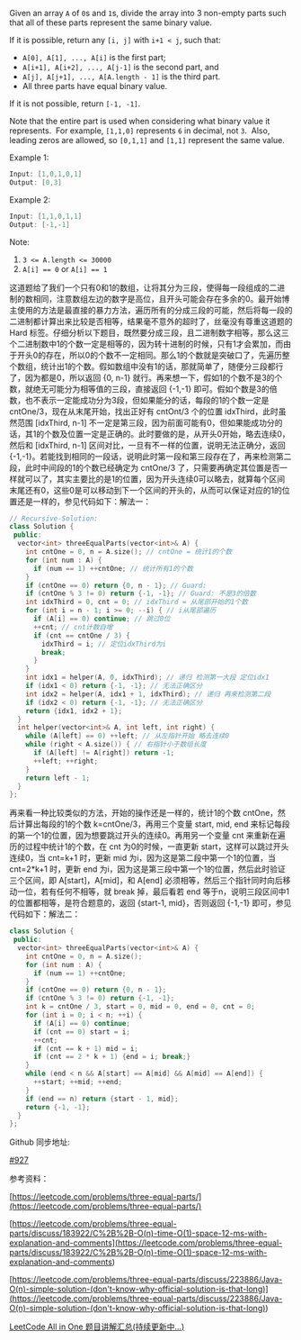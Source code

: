 Given an array `A` of `0`s and `1`s, divide the array into 3 non-empty parts such that all of these parts represent the same binary value.

If it is possible, return any `[i, j]` with `i+1 < j`, such that:

- `A[0], A[1], ..., A[i]` is the first part;
- `A[i+1], A[i+2], ..., A[j-1]` is the second part, and
- `A[j], A[j+1], ..., A[A.length - 1]` is the third part.
- All three parts have equal binary value.

If it is not possible, return `[-1, -1]`.

Note that the entire part is used when considering what binary value it represents.  For example, `[1,1,0]` represents `6` in decimal, not `3`.  Also, leading zeros are allowed, so `[0,1,1]` and `[1,1]` represent the same value.

Example 1:

```cpp
Input: [1,0,1,0,1]
Output: [0,3]
```

Example 2:

```cpp
Input: [1,1,0,1,1]
Output: [-1,-1]
```

Note:

1. `3 <= A.length <= 30000`
1. `A[i] == 0` or `A[i] == 1`

这道题给了我们一个只有0和1的数组，让将其分为三段，使得每一段组成的二进制的数相同，注意数组左边的数字是高位，且开头可能会存在多余的0。最开始博主使用的方法是最直接的暴力方法，遍历所有的分成三段的可能，然后将每一段的二进制都计算出来比较是否相等，结果毫不意外的超时了，丝毫没有尊重这道题的 Hard 标签。仔细分析以下题目，既然要分成三段，且二进制数字相等，那么这三个二进制数中1的个数一定是相等的，因为转十进制的时候，只有1才会累加，而由于开头0的存在，所以0的个数不一定相同。那么1的个数就是突破口了，先遍历整个数组，统计出1的个数。假如数组中没有1的话，那就简单了，随便分三段都行了，因为都是0，所以返回 {0, n-1} 就行。再来想一下，假如1的个数不是3的个数，就绝无可能分为相等值的三段，直接返回 {-1,-1} 即可。假如个数是3的倍数，也不表示一定能成功分为3段，但如果能分的话，每段的1的个数一定是 cntOne/3，现在从末尾开始，找出正好有 cntOnt/3 个的位置 idxThird，此时虽然范围 \[idxThird, n-1\] 不一定是第三段，因为前面可能有0，但如果能成功分的话，其1的个数及位置一定是正确的。此时要做的是，从开头0开始，略去连续0，然后和 \[idxThird, n-1\] 区间对比，一旦有不一样的位置，说明无法正确分，返回 {-1,-1}。若能找到相同的一段话，说明此时第一段和第三段存在了，再来检测第二段，此时中间段的1的个数已经确定为 cntOne/3 了，只需要再确定其位置是否一样就可以了，其实主要比的是1的位置，因为开头连续0可以略去，就算每个区间末尾还有0，这些0是可以移动到下一个区间的开头的，从而可以保证对应的1的位置还是一样的，参见代码如下：解法一：

```cpp
// Recursive-Solution:
class Solution {
 public:
  vector<int> threeEqualParts(vector<int>& A) {
    int cntOne = 0, n = A.size(); // cntOne = 统计1的个数
    for (int num : A) {
      if (num == 1) ++cntOne; // 统计所有1的个数
    }
    if (cntOne == 0) return {0, n - 1}; // Guard:
    if (cntOne % 3 != 0) return {-1, -1}; // Guard: 不是3的倍数
    int idxThird = 0, cnt = 0; // idxThird = 从尾部开始的1个数
    for (int i = n - 1; i >= 0; --i) { // i从尾部遍历
      if (A[i] == 0) continue; // 跳过0位
      ++cnt; // cnt计数自增
      if (cnt == cntOne / 3) {
        idxThird = i; // 定位idxThird为i
        break;
      }
    }
    int idx1 = helper(A, 0, idxThird); // 递归 检测第一大段 定位idx1
    if (idx1 < 0) return {-1, -1}; // 无法正确区分
    int idx2 = helper(A, idx1 + 1, idxThird); // 递归 再来检测第二段
    if (idx2 < 0) return {-1, -1}; // 无法正确区分
    return {idx1, idx2 + 1};
  }
  int helper(vector<int>& A, int left, int right) {
    while (A[left] == 0) ++left; // 从左指针开始 略去连续0
    while (right < A.size()) { // 右指针小于数组长度
      if (A[left] != A[right]) return -1;
      ++left; ++right;
    }
    return left - 1;
  }
};
```

再来看一种比较类似的方法，开始的操作还是一样的，统计1的个数 cntOne，然后计算出每段的1的个数 k=cntOne/3，再用三个变量 start, mid, end 来标记每段的第一个1的位置，因为想要跳过开头的连续0。再用另一个变量 cnt 来重新在遍历的过程中统计1的个数，在 cnt 为0的时候，一直更新 start，这样可以跳过开头连续0，当 cnt=k+1 时，更新 mid 为i，因为这是第二段中第一个1的位置，当 cnt=2\*k+1 时，更新 end 为i，因为这是第三段中第一个1的位置，然后此时验证三个区间，即 A\[start\]，A\[mid\]，和 A\[end\] 必须相等，然后三个指针同时向后移动一位，若有任何不相等，就 break 掉，最后看若 end 等于n，说明三段区间中1的位置都相等，是符合题意的，返回 {start-1, mid}，否则返回 {-1,-1} 即可，参见代码如下：解法二：

```cpp
class Solution {
 public:
  vector<int> threeEqualParts(vector<int>& A) {
    int cntOne = 0, n = A.size();
    for (int num : A) {
      if (num == 1) ++cntOne;
    }
    if (cntOne == 0) return {0, n - 1};
    if (cntOne % 3 != 0) return {-1, -1};
    int k = cntOne / 3, start = 0, mid = 0, end = 0, cnt = 0;
    for (int i = 0; i < n; ++i) {
      if (A[i] == 0) continue;
      if (cnt == 0) start = i;
      ++cnt;
      if (cnt == k + 1) mid = i;
      if (cnt == 2 * k + 1) {end = i; break;}
    }
    while (end < n && A[start] == A[mid] && A[mid] == A[end]) {
      ++start; ++mid; ++end;
    }
    if (end == n) return {start - 1, mid};
    return {-1, -1};
  }
};
```

Github 同步地址:

[#927](https://github.com/grandyang/leetcode/issues/927)

参考资料：

[https://leetcode.com/problems/three-equal-parts/](https://leetcode.com/problems/three-equal-parts/)

[](<https://leetcode.com/problems/three-equal-parts/discuss/183922/C%2B%2B-O(n)-time-O(1)-space-12-ms-with-explanation-and-comments>)[https://leetcode.com/problems/three-equal-parts/discuss/183922/C%2B%2B-O(n)-time-O(1)-space-12-ms-with-explanation-and-comments](<https://leetcode.com/problems/three-equal-parts/discuss/183922/C%2B%2B-O(n)-time-O(1)-space-12-ms-with-explanation-and-comments>)

[](<https://leetcode.com/problems/three-equal-parts/discuss/223886/Java-O(n)-simple-solution-(don't-know-why-official-solution-is-that-long)>)[https://leetcode.com/problems/three-equal-parts/discuss/223886/Java-O(n)-simple-solution-(don't-know-why-official-solution-is-that-long)](<https://leetcode.com/problems/three-equal-parts/discuss/223886/Java-O(n)-simple-solution-(don't-know-why-official-solution-is-that-long)>)

[LeetCode All in One 题目讲解汇总(持续更新中...)](https://www.cnblogs.com/grandyang/p/4606334.html)
